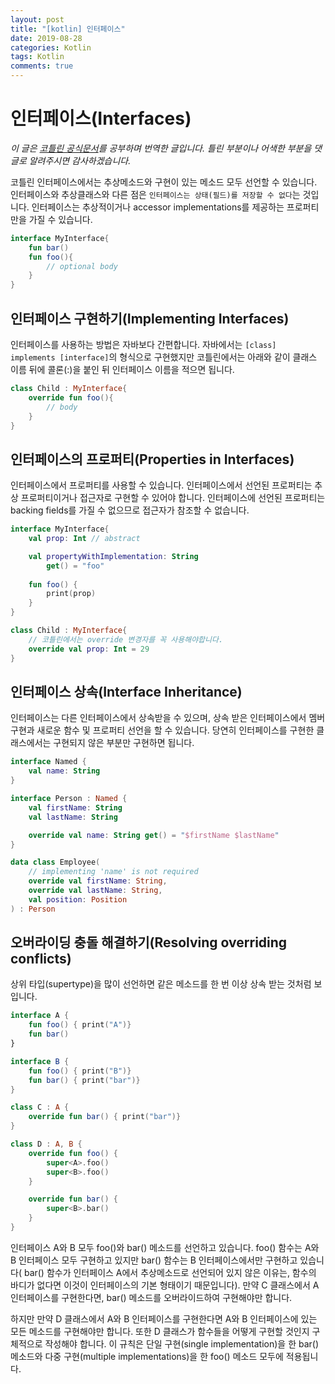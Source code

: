 ```yaml
---
layout: post
title: "[kotlin] 인터페이스"
date: 2019-08-28
categories: Kotlin
tags: Kotlin
comments: true
---
```


<!-- # Kotlin의 클래스 종류와 계층
- [인터페이스](#인터페이스)
- [open/final/abstract 클래스](#open/final/abstract-클래스)
- [public/internal/protected/private 가시성 접근자](#public/internal/protected/private-가시성-접근자)
- [내부(inner) 클래스와 중첩(nested) 클래스](#내부(inner)-클래스와-중첩(nested)-클래스)
- [봉인된(sealed) 클래스](#봉인된(sealed)-클래스) -->

# 인터페이스(Interfaces)

*이 글은 [코틀린 공식문서](https://kotlinlang.org/docs/reference/interfaces.html)를 공부하며 번역한 글입니다. 틀린 부분이나 어색한 부분을 댓글로 알려주시면 감사하겠습니다.* 

코틀린 인터페이스에서는 추상메소드와 구현이 있는 메소드 모두 선언할 수 있습니다. 인터페이스와 추상클래스와 다른 점은 `인터페이스는 상태(필드)를 저장할 수 없다`는 것입니다. 인터페이스는 추상적이거나 accessor implementations를 제공하는 프로퍼티만을 가질 수 있습니다. 

```kotlin
interface MyInterface{
    fun bar()
    fun foo(){
        // optional body
    }
}
``` 

## 인터페이스 구현하기(Implementing Interfaces)
인터페이스를 사용하는 방법은 자바보다 간편합니다. 자바에서는 `[class] implements [interface]`의 형식으로 구현했지만 코틀린에서는 아래와 같이 클래스 이름 뒤에 콜론(:)을 붙인 뒤 인터페이스 이름을 적으면 됩니다. 

```kotlin
class Child : MyInterface{
    override fun foo(){
        // body
    }
}
```
## 인터페이스의 프로퍼티(Properties in Interfaces)
인터페이스에서 프로퍼티를 사용할 수 있습니다. 인터페이스에서 선언된 프로퍼티는 추상 프로퍼티이거나 접근자로 구현할 수 있어야 합니다. 인터페이스에 선언된 프로퍼티는 backing fields를 가질 수 없으므로 접근자가 참조할 수 없습니다. 

```kotlin
interface MyInterface{
    val prop: Int // abstract

    val propertyWithImplementation: String
        get() = "foo"
    
    fun foo() {
        print(prop)
    }
}

class Child : MyInterface{
    // 코틀린에서는 override 변경자를 꼭 사용해야합니다. 
    override val prop: Int = 29 
}
```

## 인터페이스 상속(Interface Inheritance)
인터페이스는 다른 인터페이스에서 상속받을 수 있으며, 상속 받은 인터페이스에서 멤버 구현과 새로운 함수 및 프로퍼티 선언을 할 수 있습니다. 당연히 인터페이스를 구현한 클래스에서는 구현되지 않은 부분만 구현하면 됩니다. 

```kotlin
interface Named {
    val name: String
}

interface Person : Named {
    val firstName: String
    val lastName: String

    override val name: String get() = "$firstName $lastName"
}

data class Employee(
    // implementing 'name' is not required
    override val firstName: String,
    override val lastName: String,
    val position: Position
) : Person
```

## 오버라이딩 충돌 해결하기(Resolving overriding conflicts)
상위 타입(supertype)을 많이 선언하면 같은 메소드를 한 번 이상 상속 받는 것처럼 보입니다. 

```kotlin
interface A {
    fun foo() { print("A")}
    fun bar()
}

interface B {
    fun foo() { print("B")}
    fun bar() { print("bar")}
}

class C : A {
    override fun bar() { print("bar")}
}

class D : A, B {
    override fun foo() {
        super<A>.foo()
        super<B>.foo()
    }

    override fun bar() {
        super<B>.bar()
    }
}
```

인터페이스 A와 B 모두 foo()와 bar() 메소드를 선언하고 있습니다. foo() 함수는 A와 B 인터페이스 모두 구현하고 있지만 bar() 함수는 B 인터페이스에서만 구현하고 있습니다( bar() 함수가 인터페이스 A에서 추상메소드로 선언되어 있지 않은 이유는, 함수의 바디가 없다면 이것이 인터페이스의 기본 형태이기 때문입니다). 만약 C 클래스에서 A 인터페이스를 구현한다면, bar() 메소드를 오버라이드하여 구현해야만 합니다. 

하지만 만약 D 클래스에서 A와 B 인터페이스를 구현한다면 A와 B 인터페이스에 있는 모든 메소드를 구현해야만 합니다. 또한 D 클래스가 함수들을 어떻게 구현할 것인지 구체적으로 작성해야 합니다. 이 규칙은 단일 구현(single implementation)을 한 bar() 메소드와 다중 구현(multiple implementations)을 한 foo() 메소드 모두에 적용됩니다.


<!-- ## open/final/abstract 클래스



## public/internal/protected/private 가시성 접근자

## 내부(inner) 클래스와 중첩(nested) 클래스

## 봉인된(sealed) 클래스 -->